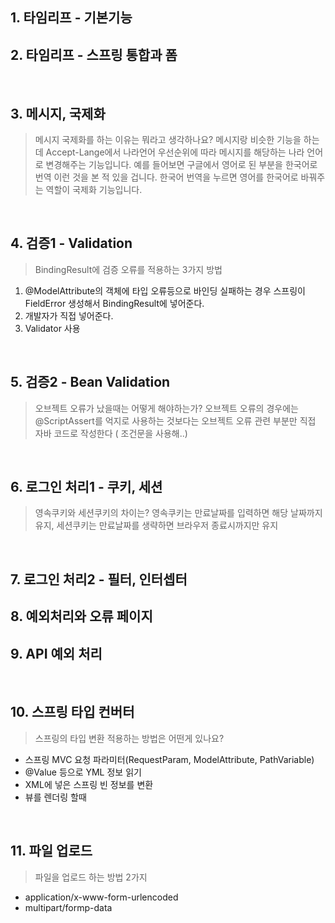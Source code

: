 ## 1. 타임리프 - 기본기능    
## 2. 타임리프 - 스프링 통합과 폼

<br>

## 3. 메시지, 국제화
> 메시지 국제화를 하는 이유는 뭐라고 생각하나요?
메시지랑 비슷한 기능을 하는데 Accept-Lange에서 나라언어 우선순위에 따라 메시지를 해당하는 나라 언어로 변경해주는 기능입니다. 예를 들어보면 구글에서 영어로 된 부분을 한국어로 번역 이런 것을 본 적 있을 겁니다. 한국어 번역을 누르면 영어를 한국어로 바꿔주는 역할이 국제화 기능입니다.

<br>

## 4. 검증1 - Validation
> BindingResult에 검증 오류를 적용하는 3가지 방법
1. @ModelAttribute의 객체에 타입 오류등으로 바인딩 실패하는 경우 스프링이 FieldError 생성해서 BindingResult에 넣어준다.
2. 개발자가 직접 넣어준다.
3. Validator 사용

<br>

## 5. 검증2 - Bean Validation
> 오브젝트 오류가 났을때는 어떻게 해야하는가?
오브젝트 오류의 경우에는 @ScriptAssert를 억지로 사용하는 것보다는 오브젝트 오류 관련 부분만 직접 자바 코드로 작성한다 ( 조건문을 사용해..)

<br>

## 6. 로그인 처리1 - 쿠키, 세션
> 영속쿠키와 세션쿠키의 차이는?
영속쿠키는 만료날짜를 입력하면 해당 날짜까지 유지, 세션쿠키는 만료날짜를 생략하면 브라우저 종료시까지만 유지

<br>

## 7. 로그인 처리2 - 필터, 인터셉터
## 8. 예외처리와 오류 페이지 
## 9. API 예외 처리
<br>

## 10. 스프링 타입 컨버터
> 스프링의 타입 변환 적용하는 방법은 어떤게 있나요?
- 스프링 MVC 요청 파라미터(RequestParam, ModelAttribute, PathVariable)
- @Value 등으로 YML 정보 읽기
- XML에 넣은 스프링 빈 정보를 변환
- 뷰를 렌더링 할때

<br>

## 11. 파일 업로드
> 파일을 업로드 하는 방법 2가지
- application/x-www-form-urlencoded
- multipart/formp-data
